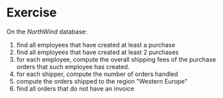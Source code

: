 # Exercise

On the *NorthWind* database:

1.  find all employees that have created at least a purchase
2.  find all employees that have created at least 2 purchases
3.  for each employee, compute the overall shipping fees of the purchase orders that such employee
    has created.
4.  for each shipper, compute the number of orders handled
5.  compute the orders shipped to the region "Western Europe"
6.  find all orders that do not have an invoice
